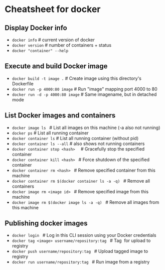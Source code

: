# Cheatsheet for docker 

## Display Docker info 
- ```docker info```                     # current version of docker
- ```docker version```                  # number of containers + status
- ```docker "container" --help```

## Execute and build Docker image
- ```docker build -t image .```         # Create image using this directory's Dockerfile
- ```docker run -p 4000:80 image```     # Run "image" mapping port 4000 to 80
- ```docker run -d -p 4000:80 image```  # Same imagename, but in detached mode

## List Docker images and containers
- ```docker image ls ```                # List all images on this machine (-a also not running)
- ```docker ps```                      # List all running container
- ```docker container ls```             # List all running container (without pid)
- ```docker container ls --all```       # also shows not running containers
- ```docker container stop <hash>  ```          # Gracefully stop the specified container
- ```docker container kill <hash> ```   # Force shutdown of the specified container
- ```docker container rm <hash> ```     # Remove specified container from this machine
- ```docker container rm $(docker container ls -a -q) ```   # Remove all containers
- ```docker image rm <image id> ```    # Remove specified image from this machine
- ```docker image rm $(docker image ls -a -q) ``` # Remove all images from this machine

## Publishing docker images
- ```docker login ``` # Log in this CLI session using your Docker credentials
- ```docker tag <image> username/repository:tag ``` # Tag <image> for upload to registry
- ```docker push username/repository:tag ``` # Upload tagged image to registry
- ```docker run username/repository:tag ``` # Run image from a registry